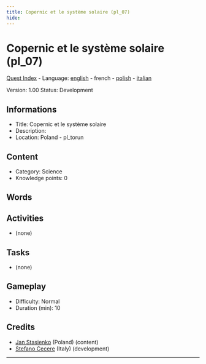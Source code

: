 ```yaml
---
title: Copernic et le système solaire (pl_07)
hide:
---
```


# Copernic et le système solaire (pl_07)
[Quest Index](./index.fr.md) - Language: [english](./pl_07.md) - french - [polish](./pl_07.pl.md) - [italian](./pl_07.it.md)

Version: 1.00
Status: Development

## Informations

- Title: Copernic et le système solaire
- Description: 
- Location: Poland - pl_torun
## Content
- Category: Science
- Knowledge points: 0
## Words
## Activities
- (none)

## Tasks
- (none)
## Gameplay
- Difficulty: Normal
- Duration (min): 10
## Credits
- [Jan Stasienko](mailto:jan.stasienko@dsw.edu.pl) (Poland) (content)
- [Stefano Cecere](https://stefanocecere.com) (Italy) (development)

---

